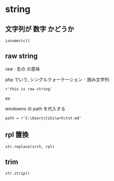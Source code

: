 
# string


## 文字列が 数字 かどうか

```
isnumeric()
```


## raw string

raw : 生の の意味

php でいう, シングルクォーテーション `'` 囲み文字列

```
r'this is raw string'
```

ex

windowns の path を代入する

```
path = r'C:\Users\tiki\wrk\tst.md'
```


## rpl 置換

```
str.replace(srch, rpl)
```


## trim

```
str.strip()
```





